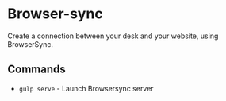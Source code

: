 # Browser-sync

Create a connection between your desk and your website, using BrowserSync.

## Commands

- `gulp serve` - Launch Browsersync server
